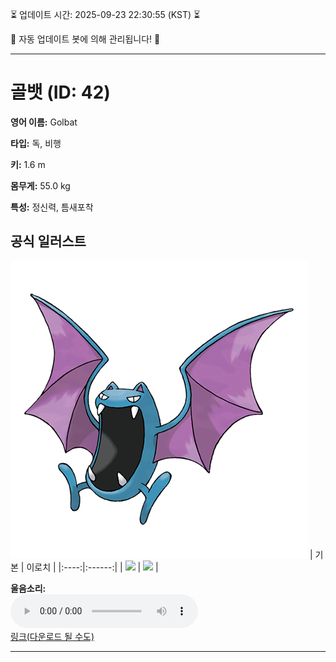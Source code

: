 
⏳ 업데이트 시간: 2025-09-23 22:30:55 (KST) ⏳

🤖 자동 업데이트 봇에 의해 관리됩니다! 🤖

---

# 골뱃 (ID: 42)
**영어 이름:** Golbat

**타입:** 독, 비행

**키:** 1.6 m

**몸무게:** 55.0 kg

**특성:** 정신력, 틈새포착

## 공식 일러스트
![](https://raw.githubusercontent.com/PokeAPI/sprites/master/sprites/pokemon/other/official-artwork/42.png)
| 기본 | 이로치 |
|:----:|:------:|
| <img src="http://play.pokemonshowdown.com/sprites/ani/golbat.gif" width="200"> | <img src="http://play.pokemonshowdown.com/sprites/ani-shiny/golbat.gif" width="200"> |

**울음소리:**<br><audio controls src="https://raw.githubusercontent.com/PokeAPI/cries/main/cries/pokemon/latest/42.ogg"></audio><br> [링크(다운로드 될 수도)](https://raw.githubusercontent.com/PokeAPI/cries/main/cries/pokemon/latest/42.ogg)


---
